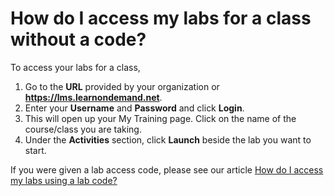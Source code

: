 # How do I access my labs for a class without a code?

To access your labs for a class, 
1. Go to the **URL** provided by your organization or **https://lms.learnondemand.net**.
1. Enter your **Username** and **Password** and click **Login**. 
1. This will open up your My Training page. Click on the name of the course/class you are taking. 
1. Under the **Activities** section, click **Launch** beside the lab you want to start. 

If you were given a lab access code, please see our article [How do I access my labs using a lab code?](access-labs-for-class-using-lab-code-with-user-account.md)




